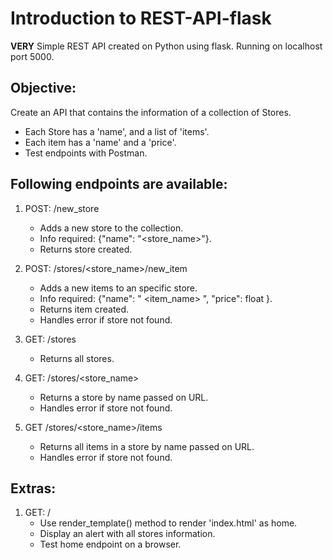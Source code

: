 # Introduction to REST-API-flask

**VERY** Simple REST API created on Python using flask.
Running on localhost port 5000.

## Objective:

Create an API that contains the information of a collection of Stores.
- Each Store has a 'name', and a list of 'items'. 
- Each item has a 'name' and a 'price'.
- Test endpoints with Postman.

## Following endpoints are available:

1. POST: /new_store
    - Adds a new store to the collection.
    - Info required: {"name": "<store_name>"}.
    - Returns store created.


2. POST: /stores/<store_name>/new_item
    - Adds a new items to an specific store.
    - Info required: {"name": " <item_name> ", "price": float }.
    - Returns item created.
    - Handles error if store not found.


3. GET: /stores
    - Returns all stores.


4. GET: /stores/<store_name>
    - Returns a store by name passed on URL.
    - Handles error if store not found.


5. GET /stores/<store_name>/items
    - Returns all items in a store by name passed on URL.
    - Handles error if store not found.


## Extras:
1. GET: /
    - Use render_template() method to render 'index.html' as home.
    - Display an alert with all stores information.
    - Test home endpoint on a browser.
